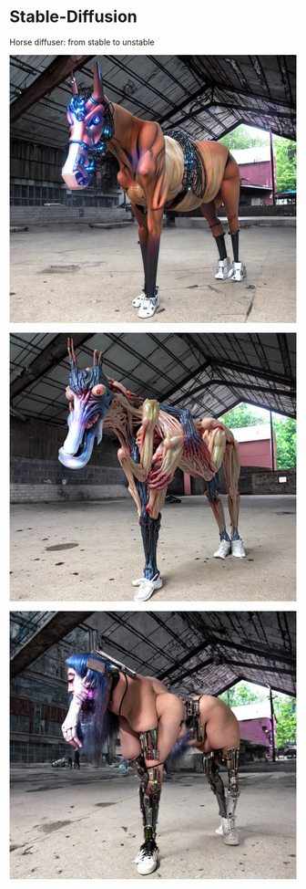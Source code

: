 # Stable-Diffusion

Horse diffuser: from stable to unstable

![Example horse 1](saved/level_4/bot_horse.png)

![Example horse 2](saved/level_0/meat_horse.png)

![Example horse 3](saved/level_0/wtf.png)